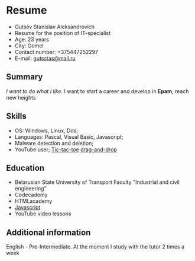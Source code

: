 # Resume
* Gutsev Stanislav Aleksandrovich
* Resume for the position of IT-specialist
* Age: 23 years
* City: Gomel
* Contact number: +375447252297
* E-mail: gutsstas@mail.ru

## Summary
*I want to do what I like.* I want to start a career and develop in **Epam**, reach new heights

## Skills
* OS: Windows, Linux, Dos;
* Languages: Pascal, Visual Basic, Javascript;
* Malware detection and deletion;
* YouTube user;
[Tic-tac-toe](https://github.com/gutsstas/Tic-tac-toe)
[drag-and-drop](https://github.com/gutsstas/drag-and-drop)

## Education
* Belarusian State University of Transport Faculty "Industrial and civil engineering"
* Codecademy
* HTMLacademy
* [Javascript](learn.javascript.ru)
* YouTube video lessons

## Additional information
English - Pre-Intermediate. At the moment I study with the tutor 2 times a week
